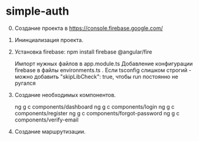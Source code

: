 # simple-auth

0. Создание проекта в https://console.firebase.google.com/

1. Ининциализация проекта.

2. Установка firebase: npm install firebase @angular/fire

    Импорт нужных файлов в app.module.ts
    Добавление конфигурации firebase в файлы environments.ts .
    Если tsconfig слишком строгий - можно добавить "skipLibCheck": true,
    чтобы run постоянно не ругался

3. Создание необходимых компонентов.

    ng g c components/dashboard
    ng g c components/login
    ng g c components/register
    ng g c components/forgot-password
    ng g c components/verify-email

4. Создание маршрутизации.


